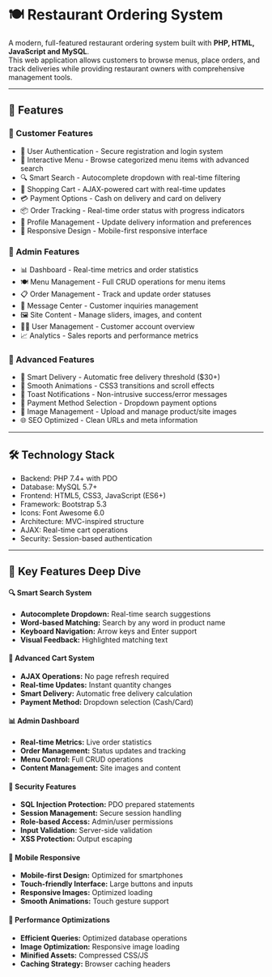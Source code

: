 # 🍽️ Restaurant Ordering System
A modern, full-featured restaurant ordering system built with **PHP, HTML, JavaScript and MySQL**.  
This web application allows customers to browse menus, place orders, and track deliveries while providing restaurant owners with comprehensive management tools.

---

## 🚀 Features

### 👥 Customer Features
- 🔐 User Authentication - Secure registration and login system
- 🍕 Interactive Menu - Browse categorized menu items with advanced search
- 🔍 Smart Search - Autocomplete dropdown with real-time filtering
- 🛒 Shopping Cart - AJAX-powered cart with real-time updates
- 💳 Payment Options - Cash on delivery and card on delivery
- 📦 Order Tracking - Real-time order status with progress indicators
- 👤 Profile Management - Update delivery information and preferences
- 📱 Responsive Design - Mobile-first responsive interface

### 🔧 Admin Features
- 📊 Dashboard - Real-time metrics and order statistics
- 🍽️ Menu Management - Full CRUD operations for menu items
- 📋 Order Management - Track and update order statuses
- 💬 Message Center - Customer inquiries management
- 🖼️ Site Content - Manage sliders, images, and content
- 👨‍💼 User Management - Customer account overview
- 📈 Analytics - Sales reports and performance metrics

### 💫 Advanced Features
- 🚚 Smart Delivery - Automatic free delivery threshold ($30+)
- 🎨 Smooth Animations - CSS3 transitions and scroll effects
- 🔔 Toast Notifications - Non-intrusive success/error messages
- 🎯 Payment Method Selection - Dropdown payment options
- 📸 Image Management - Upload and manage product/site images
- 🌐 SEO Optimized - Clean URLs and meta information

---

## 🛠️ Technology Stack
- Backend: PHP 7.4+ with PDO
- Database: MySQL 5.7+
- Frontend: HTML5, CSS3, JavaScript (ES6+)
- Framework: Bootstrap 5.3
- Icons: Font Awesome 6.0
- Architecture: MVC-inspired structure
- AJAX: Real-time cart operations
- Security: Session-based authentication

---

## 🎯 Key Features Deep Dive

#### 🔍 Smart Search System
- **Autocomplete Dropdown:** Real-time search suggestions  
- **Word-based Matching:** Search by any word in product name  
- **Keyboard Navigation:** Arrow keys and Enter support  
- **Visual Feedback:** Highlighted matching text  

#### 🛒 Advanced Cart System
- **AJAX Operations:** No page refresh required  
- **Real-time Updates:** Instant quantity changes  
- **Smart Delivery:** Automatic free delivery calculation  
- **Payment Method:** Dropdown selection (Cash/Card)  

#### 📊 Admin Dashboard
- **Real-time Metrics:** Live order statistics  
- **Order Management:** Status updates and tracking  
- **Menu Control:** Full CRUD operations  
- **Content Management:** Site images and content  

#### 🔐 Security Features
- **SQL Injection Protection:** PDO prepared statements  
- **Session Management:** Secure session handling  
- **Role-based Access:** Admin/user permissions  
- **Input Validation:** Server-side validation  
- **XSS Protection:** Output escaping  

#### 📱 Mobile Responsive
- **Mobile-first Design:** Optimized for smartphones  
- **Touch-friendly Interface:** Large buttons and inputs  
- **Responsive Images:** Optimized loading  
- **Smooth Animations:** Touch gesture support  

#### 🚀 Performance Optimizations
- **Efficient Queries:** Optimized database operations  
- **Image Optimization:** Responsive image loading  
- **Minified Assets:** Compressed CSS/JS  
- **Caching Strategy:** Browser caching headers  
